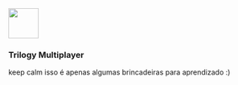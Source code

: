 <div style="display: flex; gap:15px; align-items:center; align: center;">
  <img src="https://images-wixmp-ed30a86b8c4ca887773594c2.wixmp.com/f/de8ebac8-c589-49ab-b8e4-9bd18e9865bc/deupmr2-06db4e14-aa1a-4185-8858-c8d6541145d5.png?token=eyJ0eXAiOiJKV1QiLCJhbGciOiJIUzI1NiJ9.eyJzdWIiOiJ1cm46YXBwOjdlMGQxODg5ODIyNjQzNzNhNWYwZDQxNWVhMGQyNmUwIiwiaXNzIjoidXJuOmFwcDo3ZTBkMTg4OTgyMjY0MzczYTVmMGQ0MTVlYTBkMjZlMCIsIm9iaiI6W1t7InBhdGgiOiJcL2ZcL2RlOGViYWM4LWM1ODktNDlhYi1iOGU0LTliZDE4ZTk4NjViY1wvZGV1cG1yMi0wNmRiNGUxNC1hYTFhLTQxODUtODg1OC1jOGQ2NTQxMTQ1ZDUucG5nIn1dXSwiYXVkIjpbInVybjpzZXJ2aWNlOmZpbGUuZG93bmxvYWQiXX0.T3YeOj3tKCbzt9KdkG-Mpegtd9xarbEV_IudPoENEUE" width="60" height="60">
</div>
<h3>Trilogy Multiplayer</h3>
keep calm isso é apenas algumas brincadeiras para aprendizado :)
